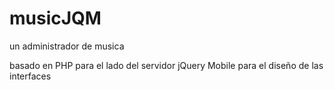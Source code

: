 musicJQM
========

un administrador de musica

basado en PHP para el lado del servidor 
jQuery Mobile para el diseño de las interfaces
